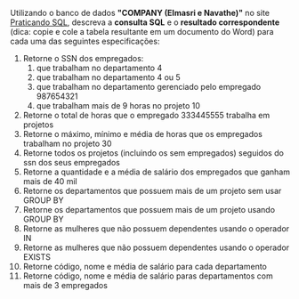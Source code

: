 Utilizando o banco de dados **"COMPANY (Elmasri e Navathe)"** no site [Praticando SQL](http://www.lbd.dcc.ufmg.br/praticandosql/), descreva a **consulta SQL** e o **resultado correspondente** (dica: copie e cole a tabela resultante em um documento do Word) para cada uma das seguintes especificações:

1. Retorne o SSN dos empregados:
	1. que trabalham no departamento 4
	2. que trabalham no departamento 4 ou 5
	3. que trabalham no departamento gerenciado pelo empregado 987654321
	4. que trabalham mais de 9 horas no projeto 10
2. Retorne o total de horas que o empregado 333445555 trabalha em projetos
3. Retorne o máximo, mínimo e média de horas que os empregados trabalham no projeto 30
4. Retorne todos os projetos (incluindo os sem empregados) seguidos do ssn dos seus empregados
5. Retorne a quantidade e a média de salário dos empregados que ganham mais de 40 mil
6. Retorne os departamentos que possuem mais de um projeto sem usar GROUP BY
7. Retorne os departamentos que possuem mais de um projeto usando GROUP BY
8. Retorne as mulheres que não possuem dependentes usando o operador IN
9. Retorne as mulheres que não possuem dependentes usando o operador EXISTS
10. Retorne código, nome e média de salário para cada departamento
11. Retorne código, nome e média de salário paras departamentos com mais de 3 empregados
